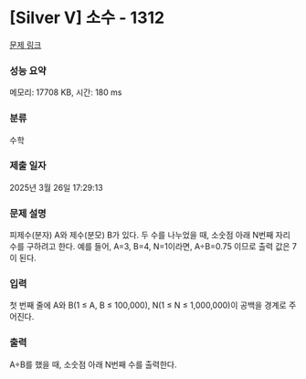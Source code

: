 # [Silver V] 소수 - 1312 

[문제 링크](https://www.acmicpc.net/problem/1312) 

### 성능 요약

메모리: 17708 KB, 시간: 180 ms

### 분류

수학

### 제출 일자

2025년 3월 26일 17:29:13

### 문제 설명

<p style="user-select: auto !important;">피제수(분자) A와 제수(분모) B가 있다. 두 수를 나누었을 때, 소숫점 아래 N번째 자리수를 구하려고 한다. 예를 들어, A=3, B=4, N=1이라면, A÷B=0.75 이므로 출력 값은 7이 된다.</p>

### 입력 

 <p style="user-select: auto !important;">첫 번째 줄에 A와 B(1 ≤ A, B ≤ 100,000), N(1 ≤ N ≤ 1,000,000)이 공백을 경계로 주어진다.</p>

### 출력 

 <p style="user-select: auto !important;">A÷B를 했을 때, 소숫점 아래 N번째 수를 출력한다.</p>

